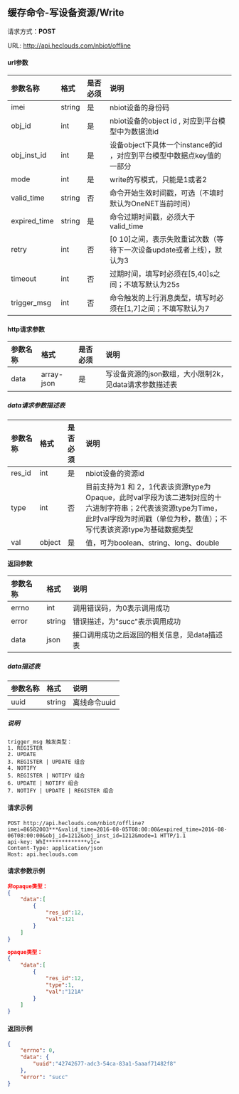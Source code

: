 ﻿缓存命令-写设备资源/Write
---
请求方式：**POST**

URL: http://api.heclouds.com/nbiot/offline


#### url参数
参数名称 | 格式 | 是否必须 | 说明
:- | :- | :- | :- 
imei | string | 是 | nbiot设备的身份码
obj_id | int | 是 |  nbiot设备的object id , 对应到平台模型中为数据流id
obj_inst_id | int | 是 | 设备object下具体一个instance的id ，对应到平台模型中数据点key值的一部分
mode | int | 是 | write的写模式，只能是1或者2
valid_time | string | 否 | 命令开始生效时间戳，可选（不填时默认为OneNET当前时间）
expired_time | string | 是 |  命令过期时间戳，必须大于valid_time
retry | int | 否 | [0 10]之间，表示失败重试次数（等待下一次设备update或者上线），默认为3
timeout | int | 否 | 过期时间，填写时必须在[5,40]s之间；不填写默认为25s
trigger_msg | int | 否 | 命令触发的上行消息类型，填写时必须在[1,7]之间；不填写默认为7


#### http请求参数
参数名称 | 格式 | 是否必须 | 说明
:- | :- | :- | :- 
data | array-json | 是 | 写设备资源的json数组，大小限制2k，见data请求参数描述表

##### data请求参数描述表
参数名称 | 格式 | 是否必须 | 说明
:- | :- | :- | :- 
res_id | int | 是 |  nbiot设备的资源id 
type | int | 否 | 目前支持为1 和 2，1代表该资源type为Opaque，此时val字段为该二进制对应的十六进制字符串；2代表该资源type为Time，此时val字段为时间戳（单位为秒，数值）；不写代表该资源type为基础数据类型
val | object | 是 | 值，可为boolean、string、long、double

#### 返回参数
参数名称 | 格式 | 说明
:- | :- | :- 
errno | int | 调用错误码，为0表示调用成功
error | string | 错误描述，为"succ"表示调用成功
data | json | 接口调用成功之后返回的相关信息，见data描述表

##### data描述表
参数名称 | 格式 | 说明
:- | :- | :- 
uuid | string | 离线命令uuid

##### 说明
```text
trigger_msg 触发类型：
1. REGISTER   
2. UPDATE   
3. REGISTER | UPDATE 组合  
4. NOTIFY
5. REGISTER | NOTIFY 组合
6. UPDATE | NOTIFY 组合
7. NOTIFY | UPDATE | REGISTER 组合
```


#### 请求示例
```text
POST http://api.heclouds.com/nbiot/offline?imei=86582003***&valid_time=2016-08-05T08:00:00&expired_time=2016-08-06T08:00:00&obj_id=1212&obj_inst_id=1212&mode=1 HTTP/1.1
api-key: WhI*************v1c=
Content-Type: application/json
Host: api.heclouds.com

```
#### 请求参数示例
```json
非opaque类型：
{
    "data":[
        {
            "res_id":12,
            "val":121
        }
    ]
}

opaque类型：
{
    "data":[
        {
            "res_id":12,
            "type":1,
            "val":"121A"
        }
    ]
}
```

#### 返回示例
```json
{
	"errno": 0,
	"data": {
		"uuid":"42742677-adc3-54ca-83a1-5aaaf71482f8"
	},
	"error": "succ"
}
```
